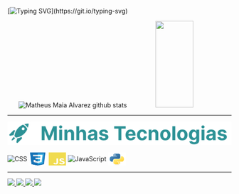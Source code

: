 [![Typing SVG](https://readme-typing-svg.demolab.com?font=IBM+Plex+Sans&weight=700&size=30&pause=1000&color=2D9296&width=435&lines=Olá,+meu+nome+é+Vitor+Araújo!)](https://git.io/typing-svg)

<div align="center">  
  <img width="49%" height="195px" src="https://github-readme-stats.vercel.app/api?username=vitor0dev&show_icons=true&count_private=true&hide_border=true&title_color=00bfbf&icon_color=2d9296&text_color=c9d1d9&bg_color=0d1117" alt="Matheus Maia Alvarez github stats"/> 
  <img width="41%" height="195px" src="https://github-readme-stats.vercel.app/api/top-langs/?username=vitor0dev&layout=compact&hide_border=true&title_color=2d9296&text_color=2d9296&bg_color=0d1117"/>
</div>

<hr>

![Minhas Tecnologias](text.svg)
  
<div style="display: inline_block">

  <img align="center" alt="CSS" height="30" width="40" src="https://cdn.jsdelivr.net/gh/devicons/devicon@latest/icons/html5/html5-original.svg" />
  <img align="center" alt="CSS" height="30" width="40" src="https://raw.githubusercontent.com/devicons/devicon/master/icons/css3/css3-original.svg">
  <img align="center" alt="JavaScript" height="30" width="40" src="https://raw.githubusercontent.com/devicons/devicon/master/icons/javascript/javascript-plain.svg">
  <img align="center" alt="JavaScript" height="30" width="40" src="https://cdn.jsdelivr.net/gh/devicons/devicon@latest/icons/bootstrap/bootstrap-original.svg" />         
  <img align="center" alt="Python" height="30" width="40" src="https://raw.githubusercontent.com/devicons/devicon/master/icons/python/python-original.svg">
</div>

<hr>

<div style="display: inline_block">
  <a href="https://www.instagram.com/vituaraujo1">
    <img src="https://img.shields.io/badge/-Instagram-%23E4405F?style=for-the-badge&logo=instagram&logoColor=white">
  </a>
  <a href="https://www.linkedin.com/in/vitor-araújo-95b2ab208">
    <img src="https://img.shields.io/badge/-LinkedIn-%230077B5?style=for-the-badge&logo=linkedin&logoColor=white">
  </a>
  <a href="mailto:vitorgabrielthx@gmail.com">
    <img src="https://img.shields.io/badge/-Gmail-%23333?style=for-the-badge&logo=gmail&logoColor=white">
  </a>
  <a href="https://discord.gg/users/tyler011454">
    <img src="https://img.shields.io/badge/Discord-7289DA?style=for-the-badge&logo=discord&logoColor=white">
  </a>
</div>


